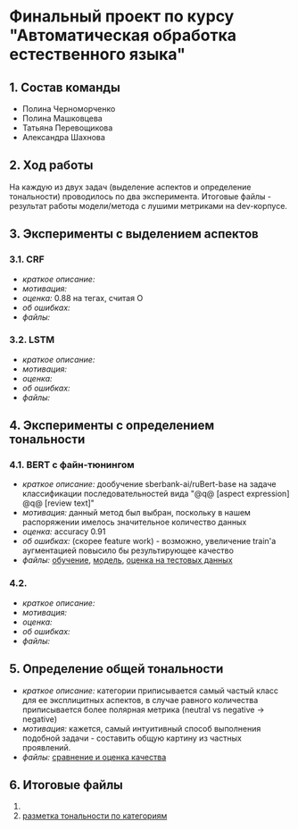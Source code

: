 # Финальный проект по курсу "Автоматическая обработка естественного языка"

## 1. Состав команды

* Полина Черноморченко
* Полина Машковцева
* Татьяна Перевощикова
* Александра Шахнова

## 2. Ход работы

На каждую из двух задач (выделение аспектов и определение тональности) проводилось по два эксперимента. Итоговые файлы - результат работы модели/метода с лушими метриками на dev-корпусе.

## 3. Эксперименты с выделением аспектов

### 3.1. CRF

* *краткое описание:*
* *мотивация:*
* *оценка:* 0.88 на тегах, считая О
* *об ошибках:*
* *файлы:*

### 3.2. LSTM

* *краткое описание:*
* *мотивация:*
* *оценка:*
* *об ошибках:*
* *файлы:*

## 4. Эксперименты с определением тональности

### 4.1. BERT с файн-тюнингом

* *краткое описание:* дообучение sberbank-ai/ruBert-base на задаче классификации последовательностей вида "@q@ [aspect expression] @q@ [review text]"
* *мотивация:* данный метод был выбран, поскольку в нашем распоряжении имелось значительное количество данных
* *оценка:* accuracy 0.91
* *об ошибках:* (скорее feature work) - возможно, увеличение train'a аугментацией повысило бы результирующее качество
* *файлы:* [обучение](https://github.com/pmashkovtseva/hse-4-nlp-final-project/blob/main/sentiment/bert/ab-project-asp-sent-train.ipynb), [модель](https://drive.google.com/drive/folders/1NtrsdLmdyGRZKDeJoTePSX7Fh2bxdw6f), [оценка на тестовых данных](https://github.com/pmashkovtseva/hse-4-nlp-final-project/blob/main/sentiment/bert/ab_asp_sent_testing.ipynb)

### 4.2.

* *краткое описание:*
* *мотивация:*
* *оценка:*
* *об ошибках:*
* *файлы:*

## 5. Определение общей тональности

* *краткое описание:* категории приписывается самый частый класс для ее эксплицитных аспектов, в случае равного количества приписывается более полярная метрика (neutral vs negative -> negative)
* *мотивация:* кажется, самый интуитивный способ выполнения подобной задачи - составить общую картину из частных проявлений.
* *файлы:* [сравнение и оценка качества](https://github.com/pmashkovtseva/hse-4-nlp-final-project/blob/main/results/ab_cats_count.ipynb)

## 6. Итоговые файлы

1.
2. [разметка тональности по категориям](https://github.com/pmashkovtseva/hse-4-nlp-final-project/blob/main/results/ab_dev_cats.txt)
